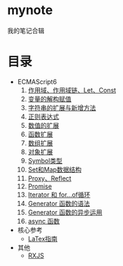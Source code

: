 # mynote
我的笔记合辑

# 目录
* ECMAScript6
    1. [作用域、作用域链、Let、Const](./es6/chapter1.md)
    2. [变量的解构赋值](./es6/chapter2.md)
    3. [字符串的扩展与新增方法](./es6/chapter3.md)
    4. [正则表达式](./es6/chapter4.md)
    5. [数值的扩展](./es6/chapter5.md)
    6. [函数扩展](./es6/chapter6.md)
    7. [数组扩展](./es6/chapter7.md)
    8. [对象扩展](./es6/chapter8.md)
    9. [Symbol类型](./es6/chapter9.md)
    10. [Set和Map数据结构](./es6/chapter10.md)
    11. [Proxy、Reflect](./es6/chapter11.md)
    12. [Promise](./es6/chapter12.md)
    13. [Iterator 和 for...of循环](./es6/chapter13.md)
    14. [Generator 函数的语法](./es6/chapter14.md)
    15. [Generator 函数的异步运用](./es6/chapter15.md)
    16. [async 函数](./es6/chapter16.md)
* 核心参考
  * [LaTex指南](https://blog.csdn.net/zryxh1/article/details/53161011)
* 其他
  * [RXJS](rxjs.md) 
